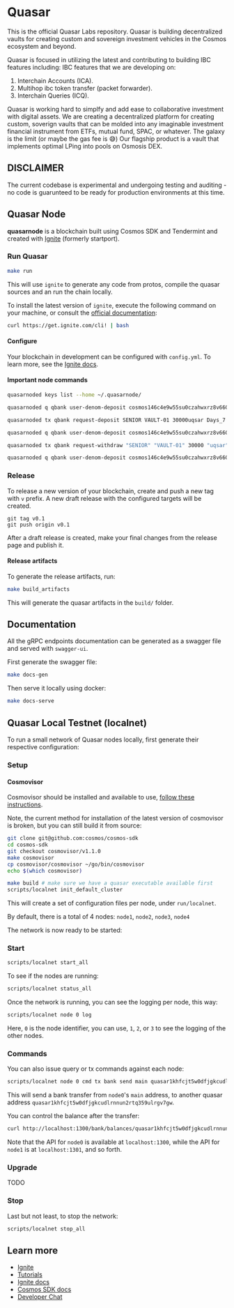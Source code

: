 # Quasar

This is the official Quasar Labs repository. Quasar is building decentralized vaults for creating custom and sovereign investment vehicles in the Cosmos ecosystem and beyond.

Quasar is focused in utilizing the latest and contributing to building IBC features including:
IBC features that we are developing on:
1. Interchain Accounts (ICA).
2. Multihop ibc token transfer (packet forwarder).
3. Interchain Queries (ICQ).

Quasar is working hard to simplfy and add ease to collaborative investment with digital assets. We are creating a decentralized platform for creating custom, soverign vaults that can be molded into any imaginable investment financial instrument from ETFs, mutual fund, SPAC, or whatever. The galaxy is the limit (or maybe the gas fee is 😅)  Our flagship product is a vault that implements optimal LPing into pools on Osmosis DEX.

## DISCLAIMER

The current codebase is experimental and undergoing testing and auditing - no code is guarunteed to be ready for production environments at this time.

## Quasar Node

**quasarnode** is a blockchain built using Cosmos SDK and Tendermint and created with [Ignite](https://ignite.com) (formerly startport).

### Run Quasar

```bash
make run
```

This will use `ignite` to generate any code from protos, compile the quasar sources and an run the chain locally.

To install the latest version of `ignite`, execute the following command on your machine, or consult the [official documentation](https://github.com/ignite-hq/installer):

```bash
curl https://get.ignite.com/cli! | bash
```

#### Configure

Your blockchain in development can be configured with `config.yml`.
To learn more, see the [Ignite docs](https://docs.ignite.com/).

#### Important node commands

```bash
quasarnoded keys list --home ~/.quasarnode/

quasarnoded q qbank user-denom-deposit cosmos146c4e9w55su0czahwxrz8v660p0c2s93cmam6w uqsar

quasarnoded tx qbank request-deposit SENIOR VAULT-01 30000uqsar Days_7 --from alice

quasarnoded q qbank user-denom-deposit cosmos146c4e9w55su0czahwxrz8v660p0c2s93cmam6w uqsar

quasarnoded tx qbank request-withdraw "SENIOR" "VAULT-01" 30000 "uqsar" --from alice

quasarnoded q qbank user-denom-deposit cosmos146c4e9w55su0czahwxrz8v660p0c2s93cmam6w uqsar
```

### Release

To release a new version of your blockchain, create and push a new tag with `v` prefix. A new draft release with the configured targets will be created.

```
git tag v0.1
git push origin v0.1
```

After a draft release is created, make your final changes from the release page and publish it.

#### Release artifacts

To generate the release artifacts, run:

```bash
make build_artifacts
```

This will generate the quasar artifacts in the `build/` folder.

## Documentation

All the gRPC endpoints documentation can be generated as a swagger file and served with `swagger-ui`.

First generate the swagger file:

```bash
make docs-gen
```

Then serve it locally using docker:

```bash
make docs-serve
```

## Quasar Local Testnet (localnet)

To run a small network of Quasar nodes locally, first generate their respective configuration:

### Setup

#### Cosmovisor

Cosmovisor should be installed and available to use, [follow these instructions](https://github.com/cosmos/cosmos-sdk/tree/main/cosmovisor#installation).

Note, the current method for installation of the latest version of cosmovisor is broken, but you can still build it from source:

```bash
git clone git@github.com:cosmos/cosmos-sdk
cd cosmos-sdk
git checkout cosmovisor/v1.1.0
make cosmovisor
cp cosmovisor/cosmovisor ~/go/bin/cosmovisor
echo $(which cosmovisor)
```

```bash
make build # make sure we have a quasar executable available first
scripts/localnet init_default_cluster
```

This will create a set of configuration files per node, under `run/localnet`.

By default, there is a total of 4 nodes: `node1`, `node2`, `node3`, `node4`

The network is now ready to be started:

### Start

```bash
scripts/localnet start_all
```

To see if the nodes are running:

```bash
scripts/localnet status_all
```

Once the network is running, you can see the logging per node, this way:

```bash
scripts/localnet node 0 log
```

Here, `0` is the node identifier, you can use, `1`, `2`, or `3` to see the logging of the other nodes.

### Commands

You can also issue query or tx commands against each node:

```bash
scripts/localnet node 0 cmd tx bank send main quasar1khfcjt5w0dfjgkcudlrnnun2rtq359ulrgv7gw 1000uqsar
```

This will send a bank transfer from `node0`'s `main` address, to another quasar address `quasar1khfcjt5w0dfjgkcudlrnnun2rtq359ulrgv7gw`.

You can control the balance after the transfer:

```bash
curl http://localhost:1300/bank/balances/quasar1khfcjt5w0dfjgkcudlrnnun2rtq359ulrgv7gw
```

Note that the API for `node0` is available at `localhost:1300`, while the API for `node1` is at `localhost:1301`, and so forth.

### Upgrade

TODO

### Stop

Last but not least, to stop the network:

```bash
scripts/localnet stop_all
```

## Learn more

- [Ignite](https://ignite.com)
- [Tutorials](https://docs.ignite.com/guide)
- [Ignite docs](https://docs.ignite.com)
- [Cosmos SDK docs](https://docs.cosmos.network)
- [Developer Chat](https://discord.gg/H6wGTY8sxw)

